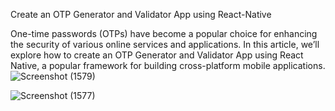Create an OTP Generator and Validator App using React-Native


One-time passwords (OTPs) have become a popular choice for enhancing the security of various online services and applications.
In this article, we’ll explore how to create an OTP Generator and Validator App using React Native, 
a popular framework for building cross-platform mobile applications.
![Screenshot (1579)](https://github.com/SATYAMSINGH0707/OTP-Generator-and-Validator-App-/assets/97894680/49dd0617-c859-45e7-859f-862b186b7830)


![Screenshot (1577)](https://github.com/SATYAMSINGH0707/OTP-Generator-and-Validator-App-/assets/97894680/f7768325-502b-48dc-bb2c-76c77b72f29f)
